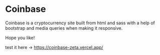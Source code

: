 # Coinbase 


Coinbase is a cryptocurrency site built from html and sass with a help of bootstrap and media queries when making it responsive.

Hope you like!

test it here → https://coinbase-zeta.vercel.app/
